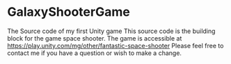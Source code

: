 # GalaxyShooterGame
The Source code of my first Unity game 
This source code is the building block for the game space shooter.
The game is accessible at https://play.unity.com/mg/other/fantastic-space-shooter
Please feel free to contact me if you have a question or wish to make a change.
